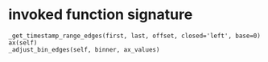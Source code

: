 # invoked function signature

```text
_get_timestamp_range_edges(first, last, offset, closed='left', base=0)
ax(self)
_adjust_bin_edges(self, binner, ax_values)
```